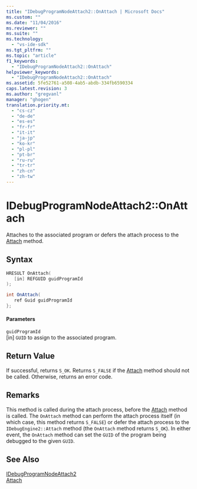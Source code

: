 ```yaml
---
title: "IDebugProgramNodeAttach2::OnAttach | Microsoft Docs"
ms.custom: ""
ms.date: "11/04/2016"
ms.reviewer: ""
ms.suite: ""
ms.technology: 
  - "vs-ide-sdk"
ms.tgt_pltfrm: ""
ms.topic: "article"
f1_keywords: 
  - "IDebugProgramNodeAttach2::OnAttach"
helpviewer_keywords: 
  - "IDebugProgramNodeAttach2::OnAttach"
ms.assetid: 5fe52761-a508-4ab5-abdb-334fb6590334
caps.latest.revision: 3
ms.author: "gregvanl"
manager: "ghogen"
translation.priority.mt: 
  - "cs-cz"
  - "de-de"
  - "es-es"
  - "fr-fr"
  - "it-it"
  - "ja-jp"
  - "ko-kr"
  - "pl-pl"
  - "pt-br"
  - "ru-ru"
  - "tr-tr"
  - "zh-cn"
  - "zh-tw"
---
```

# IDebugProgramNodeAttach2::OnAttach
Attaches to the associated program or defers the attach process to the [Attach](../../../extensibility/debugger/reference/idebugengine2-attach.md) method.  
  
## Syntax  
  
```cpp  
HRESULT OnAttach(  
   [in] REFGUID guidProgramId  
);  
```  
  
```csharp  
int OnAttach(  
   ref Guid guidProgramId  
};  
```  
  
#### Parameters  
 `guidProgramId`  
 [in] `GUID` to assign to the associated program.  
  
## Return Value  
 If successful, returns `S_OK`. Returns `S_FALSE` if the [Attach](../../../extensibility/debugger/reference/idebugengine2-attach.md) method should not be called. Otherwise, returns an error code.  
  
## Remarks  
 This method is called during the attach process, before the [Attach](../../../extensibility/debugger/reference/idebugengine2-attach.md) method is called. The `OnAttach` method can perform the attach process itself (in which case, this method returns `S_FALSE`) or defer the attach process to the `IDebugEngine2::Attach` method (the `OnAttach` method returns `S_OK`). In either event, the `OnAttach` method can set the `GUID` of the program being debugged to the given `GUID`.  
  
## See Also  
 [IDebugProgramNodeAttach2](../../../extensibility/debugger/reference/idebugprogramnodeattach2.md)   
 [Attach](../../../extensibility/debugger/reference/idebugengine2-attach.md)